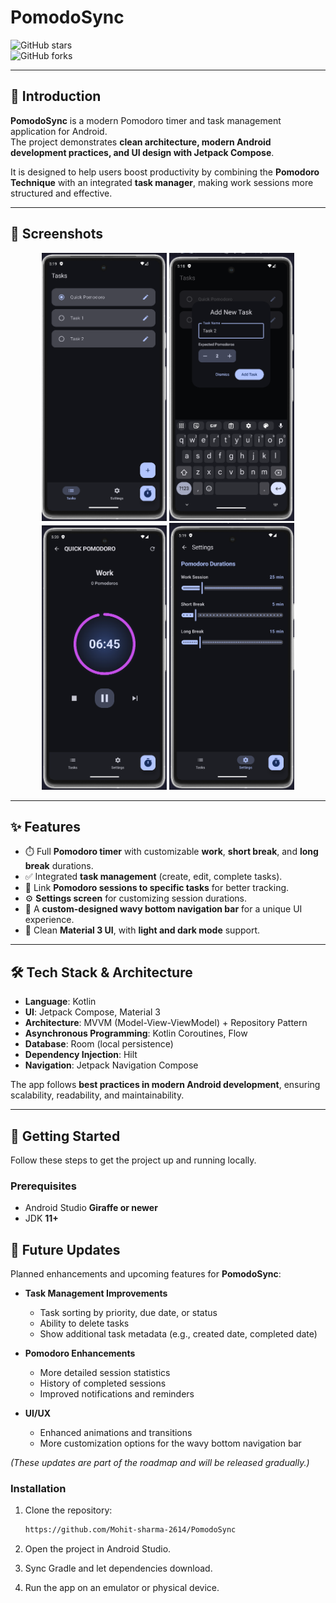 # PomodoSync  

![GitHub stars](https://img.shields.io/github/stars/Mohit-sharma-2614/PomodoSync?style=flat-square)  
![GitHub forks](https://img.shields.io/github/forks/Mohit-sharma-2614/PomodoSync?style=flat-square)  

---

## 📌 Introduction  

**PomodoSync** is a modern Pomodoro timer and task management application for Android.  
The project demonstrates **clean architecture, modern Android development practices, and UI design with Jetpack Compose**.  

It is designed to help users boost productivity by combining the **Pomodoro Technique** with an integrated **task manager**, making work sessions more structured and effective.  

---

## 📱 Screenshots  

<p align="center">
  <img src="screenshots/task_list.png" alt="Task Screen" width="200"/>
  <img src="screenshots/add_task.png" alt="Add Task Screen" width="200"/>
  <img src="screenshots/pomodoro_screen.png" alt="Pomodoro Screen" width="200"/>
  <img src="screenshots/settings_screen.png" alt="Settings Screen" width="200"/>
</p>

---

## ✨ Features  

- ⏱️ Full **Pomodoro timer** with customizable **work**, **short break**, and **long break** durations.  
- ✅ Integrated **task management** (create, edit, complete tasks).  
- 🔗 Link **Pomodoro sessions to specific tasks** for better tracking.  
- ⚙️ **Settings screen** for customizing session durations.  
- 🌊 A **custom-designed wavy bottom navigation bar** for a unique UI experience.  
- 🎨 Clean **Material 3 UI**, with **light and dark mode** support.  

---

## 🛠️ Tech Stack & Architecture  

- **Language**: Kotlin  
- **UI**: Jetpack Compose, Material 3  
- **Architecture**: MVVM (Model-View-ViewModel) + Repository Pattern  
- **Asynchronous Programming**: Kotlin Coroutines, Flow  
- **Database**: Room (local persistence)  
- **Dependency Injection**: Hilt  
- **Navigation**: Jetpack Navigation Compose  

The app follows **best practices in modern Android development**, ensuring scalability, readability, and maintainability.  

---

## 🚀 Getting Started  

Follow these steps to get the project up and running locally.  

### Prerequisites  
- Android Studio **Giraffe or newer**  
- JDK **11+**  

## 🚀 Future Updates  

Planned enhancements and upcoming features for **PomodoSync**:  

- **Task Management Improvements**  
  - Task sorting by priority, due date, or status  
  - Ability to delete tasks  
  - Show additional task metadata (e.g., created date, completed date)  

- **Pomodoro Enhancements**  
  - More detailed session statistics  
  - History of completed sessions  
  - Improved notifications and reminders  

- **UI/UX**  
  - Enhanced animations and transitions  
  - More customization options for the wavy bottom navigation bar  

*(These updates are part of the roadmap and will be released gradually.)*  


### Installation  

1. Clone the repository:  
   ```bash
   https://github.com/Mohit-sharma-2614/PomodoSync
2. Open the project in Android Studio.

3. Sync Gradle and let dependencies download.

4. Run the app on an emulator or physical device.
